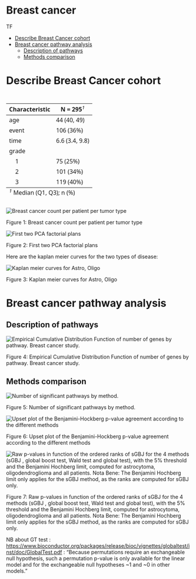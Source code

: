 Breast cancer
================
TF

- [Describe Breast Cancer cohort](#describe-breast-cancer-cohort)
- [Breast cancer pathway analysis](#breast-cancer-pathway-analysis)
  - [Description of pathways](#description-of-pathways)
  - [Methods comparison](#methods-comparison)

# Describe Breast Cancer cohort

<div id="hifrbpcgkp" style="padding-left:0px;padding-right:0px;padding-top:10px;padding-bottom:10px;overflow-x:auto;overflow-y:auto;width:auto;height:auto;">
<style>#hifrbpcgkp table {
  font-family: system-ui, 'Segoe UI', Roboto, Helvetica, Arial, sans-serif, 'Apple Color Emoji', 'Segoe UI Emoji', 'Segoe UI Symbol', 'Noto Color Emoji';
  -webkit-font-smoothing: antialiased;
  -moz-osx-font-smoothing: grayscale;
}
&#10;#hifrbpcgkp thead, #hifrbpcgkp tbody, #hifrbpcgkp tfoot, #hifrbpcgkp tr, #hifrbpcgkp td, #hifrbpcgkp th {
  border-style: none;
}
&#10;#hifrbpcgkp p {
  margin: 0;
  padding: 0;
}
&#10;#hifrbpcgkp .gt_table {
  display: table;
  border-collapse: collapse;
  line-height: normal;
  margin-left: auto;
  margin-right: auto;
  color: #333333;
  font-size: 16px;
  font-weight: normal;
  font-style: normal;
  background-color: #FFFFFF;
  width: auto;
  border-top-style: solid;
  border-top-width: 2px;
  border-top-color: #A8A8A8;
  border-right-style: none;
  border-right-width: 2px;
  border-right-color: #D3D3D3;
  border-bottom-style: solid;
  border-bottom-width: 2px;
  border-bottom-color: #A8A8A8;
  border-left-style: none;
  border-left-width: 2px;
  border-left-color: #D3D3D3;
}
&#10;#hifrbpcgkp .gt_caption {
  padding-top: 4px;
  padding-bottom: 4px;
}
&#10;#hifrbpcgkp .gt_title {
  color: #333333;
  font-size: 125%;
  font-weight: initial;
  padding-top: 4px;
  padding-bottom: 4px;
  padding-left: 5px;
  padding-right: 5px;
  border-bottom-color: #FFFFFF;
  border-bottom-width: 0;
}
&#10;#hifrbpcgkp .gt_subtitle {
  color: #333333;
  font-size: 85%;
  font-weight: initial;
  padding-top: 3px;
  padding-bottom: 5px;
  padding-left: 5px;
  padding-right: 5px;
  border-top-color: #FFFFFF;
  border-top-width: 0;
}
&#10;#hifrbpcgkp .gt_heading {
  background-color: #FFFFFF;
  text-align: center;
  border-bottom-color: #FFFFFF;
  border-left-style: none;
  border-left-width: 1px;
  border-left-color: #D3D3D3;
  border-right-style: none;
  border-right-width: 1px;
  border-right-color: #D3D3D3;
}
&#10;#hifrbpcgkp .gt_bottom_border {
  border-bottom-style: solid;
  border-bottom-width: 2px;
  border-bottom-color: #D3D3D3;
}
&#10;#hifrbpcgkp .gt_col_headings {
  border-top-style: solid;
  border-top-width: 2px;
  border-top-color: #D3D3D3;
  border-bottom-style: solid;
  border-bottom-width: 2px;
  border-bottom-color: #D3D3D3;
  border-left-style: none;
  border-left-width: 1px;
  border-left-color: #D3D3D3;
  border-right-style: none;
  border-right-width: 1px;
  border-right-color: #D3D3D3;
}
&#10;#hifrbpcgkp .gt_col_heading {
  color: #333333;
  background-color: #FFFFFF;
  font-size: 100%;
  font-weight: normal;
  text-transform: inherit;
  border-left-style: none;
  border-left-width: 1px;
  border-left-color: #D3D3D3;
  border-right-style: none;
  border-right-width: 1px;
  border-right-color: #D3D3D3;
  vertical-align: bottom;
  padding-top: 5px;
  padding-bottom: 6px;
  padding-left: 5px;
  padding-right: 5px;
  overflow-x: hidden;
}
&#10;#hifrbpcgkp .gt_column_spanner_outer {
  color: #333333;
  background-color: #FFFFFF;
  font-size: 100%;
  font-weight: normal;
  text-transform: inherit;
  padding-top: 0;
  padding-bottom: 0;
  padding-left: 4px;
  padding-right: 4px;
}
&#10;#hifrbpcgkp .gt_column_spanner_outer:first-child {
  padding-left: 0;
}
&#10;#hifrbpcgkp .gt_column_spanner_outer:last-child {
  padding-right: 0;
}
&#10;#hifrbpcgkp .gt_column_spanner {
  border-bottom-style: solid;
  border-bottom-width: 2px;
  border-bottom-color: #D3D3D3;
  vertical-align: bottom;
  padding-top: 5px;
  padding-bottom: 5px;
  overflow-x: hidden;
  display: inline-block;
  width: 100%;
}
&#10;#hifrbpcgkp .gt_spanner_row {
  border-bottom-style: hidden;
}
&#10;#hifrbpcgkp .gt_group_heading {
  padding-top: 8px;
  padding-bottom: 8px;
  padding-left: 5px;
  padding-right: 5px;
  color: #333333;
  background-color: #FFFFFF;
  font-size: 100%;
  font-weight: initial;
  text-transform: inherit;
  border-top-style: solid;
  border-top-width: 2px;
  border-top-color: #D3D3D3;
  border-bottom-style: solid;
  border-bottom-width: 2px;
  border-bottom-color: #D3D3D3;
  border-left-style: none;
  border-left-width: 1px;
  border-left-color: #D3D3D3;
  border-right-style: none;
  border-right-width: 1px;
  border-right-color: #D3D3D3;
  vertical-align: middle;
  text-align: left;
}
&#10;#hifrbpcgkp .gt_empty_group_heading {
  padding: 0.5px;
  color: #333333;
  background-color: #FFFFFF;
  font-size: 100%;
  font-weight: initial;
  border-top-style: solid;
  border-top-width: 2px;
  border-top-color: #D3D3D3;
  border-bottom-style: solid;
  border-bottom-width: 2px;
  border-bottom-color: #D3D3D3;
  vertical-align: middle;
}
&#10;#hifrbpcgkp .gt_from_md > :first-child {
  margin-top: 0;
}
&#10;#hifrbpcgkp .gt_from_md > :last-child {
  margin-bottom: 0;
}
&#10;#hifrbpcgkp .gt_row {
  padding-top: 8px;
  padding-bottom: 8px;
  padding-left: 5px;
  padding-right: 5px;
  margin: 10px;
  border-top-style: solid;
  border-top-width: 1px;
  border-top-color: #D3D3D3;
  border-left-style: none;
  border-left-width: 1px;
  border-left-color: #D3D3D3;
  border-right-style: none;
  border-right-width: 1px;
  border-right-color: #D3D3D3;
  vertical-align: middle;
  overflow-x: hidden;
}
&#10;#hifrbpcgkp .gt_stub {
  color: #333333;
  background-color: #FFFFFF;
  font-size: 100%;
  font-weight: initial;
  text-transform: inherit;
  border-right-style: solid;
  border-right-width: 2px;
  border-right-color: #D3D3D3;
  padding-left: 5px;
  padding-right: 5px;
}
&#10;#hifrbpcgkp .gt_stub_row_group {
  color: #333333;
  background-color: #FFFFFF;
  font-size: 100%;
  font-weight: initial;
  text-transform: inherit;
  border-right-style: solid;
  border-right-width: 2px;
  border-right-color: #D3D3D3;
  padding-left: 5px;
  padding-right: 5px;
  vertical-align: top;
}
&#10;#hifrbpcgkp .gt_row_group_first td {
  border-top-width: 2px;
}
&#10;#hifrbpcgkp .gt_row_group_first th {
  border-top-width: 2px;
}
&#10;#hifrbpcgkp .gt_summary_row {
  color: #333333;
  background-color: #FFFFFF;
  text-transform: inherit;
  padding-top: 8px;
  padding-bottom: 8px;
  padding-left: 5px;
  padding-right: 5px;
}
&#10;#hifrbpcgkp .gt_first_summary_row {
  border-top-style: solid;
  border-top-color: #D3D3D3;
}
&#10;#hifrbpcgkp .gt_first_summary_row.thick {
  border-top-width: 2px;
}
&#10;#hifrbpcgkp .gt_last_summary_row {
  padding-top: 8px;
  padding-bottom: 8px;
  padding-left: 5px;
  padding-right: 5px;
  border-bottom-style: solid;
  border-bottom-width: 2px;
  border-bottom-color: #D3D3D3;
}
&#10;#hifrbpcgkp .gt_grand_summary_row {
  color: #333333;
  background-color: #FFFFFF;
  text-transform: inherit;
  padding-top: 8px;
  padding-bottom: 8px;
  padding-left: 5px;
  padding-right: 5px;
}
&#10;#hifrbpcgkp .gt_first_grand_summary_row {
  padding-top: 8px;
  padding-bottom: 8px;
  padding-left: 5px;
  padding-right: 5px;
  border-top-style: double;
  border-top-width: 6px;
  border-top-color: #D3D3D3;
}
&#10;#hifrbpcgkp .gt_last_grand_summary_row_top {
  padding-top: 8px;
  padding-bottom: 8px;
  padding-left: 5px;
  padding-right: 5px;
  border-bottom-style: double;
  border-bottom-width: 6px;
  border-bottom-color: #D3D3D3;
}
&#10;#hifrbpcgkp .gt_striped {
  background-color: rgba(128, 128, 128, 0.05);
}
&#10;#hifrbpcgkp .gt_table_body {
  border-top-style: solid;
  border-top-width: 2px;
  border-top-color: #D3D3D3;
  border-bottom-style: solid;
  border-bottom-width: 2px;
  border-bottom-color: #D3D3D3;
}
&#10;#hifrbpcgkp .gt_footnotes {
  color: #333333;
  background-color: #FFFFFF;
  border-bottom-style: none;
  border-bottom-width: 2px;
  border-bottom-color: #D3D3D3;
  border-left-style: none;
  border-left-width: 2px;
  border-left-color: #D3D3D3;
  border-right-style: none;
  border-right-width: 2px;
  border-right-color: #D3D3D3;
}
&#10;#hifrbpcgkp .gt_footnote {
  margin: 0px;
  font-size: 90%;
  padding-top: 4px;
  padding-bottom: 4px;
  padding-left: 5px;
  padding-right: 5px;
}
&#10;#hifrbpcgkp .gt_sourcenotes {
  color: #333333;
  background-color: #FFFFFF;
  border-bottom-style: none;
  border-bottom-width: 2px;
  border-bottom-color: #D3D3D3;
  border-left-style: none;
  border-left-width: 2px;
  border-left-color: #D3D3D3;
  border-right-style: none;
  border-right-width: 2px;
  border-right-color: #D3D3D3;
}
&#10;#hifrbpcgkp .gt_sourcenote {
  font-size: 90%;
  padding-top: 4px;
  padding-bottom: 4px;
  padding-left: 5px;
  padding-right: 5px;
}
&#10;#hifrbpcgkp .gt_left {
  text-align: left;
}
&#10;#hifrbpcgkp .gt_center {
  text-align: center;
}
&#10;#hifrbpcgkp .gt_right {
  text-align: right;
  font-variant-numeric: tabular-nums;
}
&#10;#hifrbpcgkp .gt_font_normal {
  font-weight: normal;
}
&#10;#hifrbpcgkp .gt_font_bold {
  font-weight: bold;
}
&#10;#hifrbpcgkp .gt_font_italic {
  font-style: italic;
}
&#10;#hifrbpcgkp .gt_super {
  font-size: 65%;
}
&#10;#hifrbpcgkp .gt_footnote_marks {
  font-size: 75%;
  vertical-align: 0.4em;
  position: initial;
}
&#10;#hifrbpcgkp .gt_asterisk {
  font-size: 100%;
  vertical-align: 0;
}
&#10;#hifrbpcgkp .gt_indent_1 {
  text-indent: 5px;
}
&#10;#hifrbpcgkp .gt_indent_2 {
  text-indent: 10px;
}
&#10;#hifrbpcgkp .gt_indent_3 {
  text-indent: 15px;
}
&#10;#hifrbpcgkp .gt_indent_4 {
  text-indent: 20px;
}
&#10;#hifrbpcgkp .gt_indent_5 {
  text-indent: 25px;
}
&#10;#hifrbpcgkp .katex-display {
  display: inline-flex !important;
  margin-bottom: 0.75em !important;
}
&#10;#hifrbpcgkp div.Reactable > div.rt-table > div.rt-thead > div.rt-tr.rt-tr-group-header > div.rt-th-group:after {
  height: 0px !important;
}
</style>
<table class="gt_table" data-quarto-disable-processing="false" data-quarto-bootstrap="false">
  <thead>
    <tr class="gt_col_headings">
      <th class="gt_col_heading gt_columns_bottom_border gt_left" rowspan="1" colspan="1" scope="col" id="label"><span class='gt_from_md'><strong>Characteristic</strong></span></th>
      <th class="gt_col_heading gt_columns_bottom_border gt_center" rowspan="1" colspan="1" scope="col" id="stat_0"><span class='gt_from_md'><strong>N = 295</strong></span><span class="gt_footnote_marks" style="white-space:nowrap;font-style:italic;font-weight:normal;line-height:0;"><sup>1</sup></span></th>
    </tr>
  </thead>
  <tbody class="gt_table_body">
    <tr><td headers="label" class="gt_row gt_left">age</td>
<td headers="stat_0" class="gt_row gt_center">44 (40, 49)</td></tr>
    <tr><td headers="label" class="gt_row gt_left">event</td>
<td headers="stat_0" class="gt_row gt_center">106 (36%)</td></tr>
    <tr><td headers="label" class="gt_row gt_left">time</td>
<td headers="stat_0" class="gt_row gt_center">6.6 (3.4, 9.8)</td></tr>
    <tr><td headers="label" class="gt_row gt_left">grade</td>
<td headers="stat_0" class="gt_row gt_center"><br /></td></tr>
    <tr><td headers="label" class="gt_row gt_left">    1</td>
<td headers="stat_0" class="gt_row gt_center">75 (25%)</td></tr>
    <tr><td headers="label" class="gt_row gt_left">    2</td>
<td headers="stat_0" class="gt_row gt_center">101 (34%)</td></tr>
    <tr><td headers="label" class="gt_row gt_left">    3</td>
<td headers="stat_0" class="gt_row gt_center">119 (40%)</td></tr>
  </tbody>
  &#10;  <tfoot class="gt_footnotes">
    <tr>
      <td class="gt_footnote" colspan="2"><span class="gt_footnote_marks" style="white-space:nowrap;font-style:italic;font-weight:normal;line-height:0;"><sup>1</sup></span> <span class='gt_from_md'>Median (Q1, Q3); n (%)</span></td>
    </tr>
  </tfoot>
</table>
</div>

<div class="figure">

<img src="breast_description_files/figure-gfm/genecount-1.png" alt="Breast cancer count per patient per tumor type"  />
<p class="caption">
<span id="fig:genecount"></span>Figure 1: Breast cancer count per
patient per tumor type
</p>

</div>

<div class="figure">

<img src="breast_description_files/figure-gfm/breastcancerpca-1.png" alt="First two PCA factorial plans"  />
<p class="caption">
<span id="fig:breastcancerpca"></span>Figure 2: First two PCA factorial
plans
</p>

</div>

Here are the kaplan meier curves for the two types of disease:

<div class="figure">

<img src="breast_description_files/figure-gfm/kmbreastcancer-1.png" alt="Kaplan meier curves for Astro, Oligo"  />
<p class="caption">
<span id="fig:kmbreastcancer"></span>Figure 3: Kaplan meier curves for
Astro, Oligo
</p>

</div>

# Breast cancer pathway analysis

## Description of pathways

<div class="figure">

<img src="breast_description_files/figure-gfm/ecdf-1.png" alt="Empirical Cumulative Distribution Function of number of genes by pathway. Breast cancer study."  />
<p class="caption">
<span id="fig:ecdf"></span>Figure 4: Empirical Cumulative Distribution
Function of number of genes by pathway. Breast cancer study.
</p>

</div>

## Methods comparison

<div class="figure">

<img src="breast_description_files/figure-gfm/nbsign-1.png" alt="Number of significant pathways by method."  />
<p class="caption">
<span id="fig:nbsign"></span>Figure 5: Number of significant pathways by
method.
</p>

</div>

<div class="figure">

<img src="breast_description_files/figure-gfm/upsetplot-1.png" alt="Upset plot of the Benjamini-Hockberg p-value agreement according to the different methods"  />
<p class="caption">
<span id="fig:upsetplot"></span>Figure 6: Upset plot of the
Benjamini-Hockberg p-value agreement according to the different methods
</p>

</div>

<div class="figure">

<img src="breast_description_files/figure-gfm/figpvaluesmethodsbreastcancer-1.png" alt="Raw p-values in function of the ordered ranks of sGBJ for the 4 methods (sGBJ , global boost test, Wald test and global test), with the 5% threshold and the Benjamini Hochberg limit, computed for astrocytoma, oligodendroglioma and all patients. Nota Bene: The Benjamini Hochberg limit only applies for the sGBJ method, as the ranks are computed for sGBJ only."  />
<p class="caption">
<span id="fig:figpvaluesmethodsbreastcancer"></span>Figure 7: Raw
p-values in function of the ordered ranks of sGBJ for the 4 methods
(sGBJ , global boost test, Wald test and global test), with the 5%
threshold and the Benjamini Hochberg limit, computed for astrocytoma,
oligodendroglioma and all patients. Nota Bene: The Benjamini Hochberg
limit only applies for the sGBJ method, as the ranks are computed for
sGBJ only.
</p>

</div>

NB about GT test :
<https://www.bioconductor.org/packages/release/bioc/vignettes/globaltest/inst/doc/GlobalTest.pdf>
: “Because permutations require an exchangeable null hypothesis, such a
permutation p-value is only available for the linear model and for the
exchangeable null hypotheses ~1 and ~0 in other models.”

